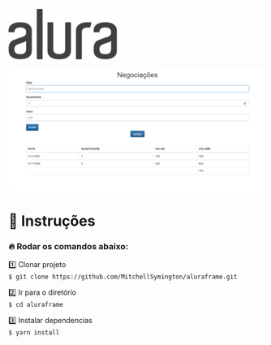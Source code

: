 <p float="left"> 
 <img height="100" src=".github/alura-dark-300.png"/>
</p>

<p float="left"> 
 <img src=".github/2020-10-26_125931.png"/>
</p>

# :notebook_with_decorative_cover: Instruções

### :fire: Rodar os comandos abaixo:

:one: Clonar projeto</br>
`$ git clone https://github.com/MitchellSymington/aluraframe.git`

:two: Ir para o diretório </br>
`$ cd aluraframe`

:three: Instalar dependencias</br>
`$ yarn install`
